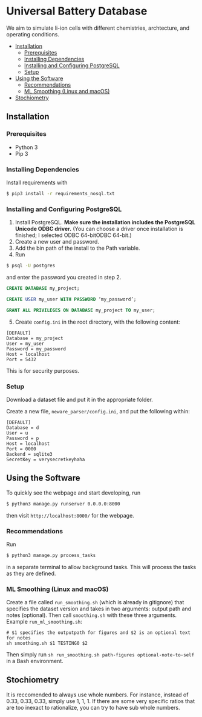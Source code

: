 # Universal Battery Database

We aim to simulate li-ion cells with different chemistries, archtecture, and operating conditions.

- [Installation](#installation)
  * [Prerequisites](#prerequisites)
  * [Installing Dependencies](#installing-dependencies)
  * [Installing and Configuring PostgreSQL](#installing-and-configuring-postgresql)
  * [Setup](#setup)
- [Using the Software](#using-the-software)
  * [Recommendations](#recommendations)
  * [ML Smoothing (Linux and macOS)](#ml-smoothing--linux-and-macos-)
- [Stochiometry](#stochiometry)

## Installation

### Prerequisites

- Python 3
- Pip 3


### Installing Dependencies

Install requirements with
```bash
$ pip3 install -r requirements_nosql.txt
```

### Installing and Configuring PostgreSQL 


1. Install PostgreSQL. **Make sure the installation includes the PostgreSQL Unicode ODBC driver.** (You can choose a driver once installation is finished; I selected ODBC 64-bitODBC 64-bit.)
2. Create a new user and password.
3. Add the bin path of the install to the Path variable.
4. Run

```bash
$ psql -U postgres
```
and enter the password you created in step 2.

```sql
CREATE DATABASE my_project;

CREATE USER my_user WITH PASSWORD ‘my_password’;

GRANT ALL PRIVILEGES ON DATABASE my_project TO my_user;
```


5. Create `config.ini` in the root directory, with the following content:

```
[DEFAULT]
Database = my_project
User = my_user
Password = my_password
Host = localhost
Port = 5432
```

This is for security purposes.


### Setup

Download a dataset file and put it in the appropriate folder.

Create a new file, `neware_parser/config.ini`, and put the following within:

```
[DEFAULT]
Database = d
User = u
Password = p
Host = localhost
Port = 0000
Backend = sqlite3
SecretKey = verysecretkeyhaha
```


## Using the Software

To quickly see the webpage and start developing, run
```bash
$ python3 manage.py runserver 0.0.0.0:8000
```
then visit `http://localhost:8000/` for the webpage.

### Recommendations

Run
```bash
$ python3 manage.py process_tasks
```
in a separate terminal to allow background tasks. This will process the tasks as they are defined.

### ML Smoothing (Linux and macOS)

Create a file called `run_smoothing.sh` (which is already in gitignore) that specifies the dataset version and takes in two arguments: output path and notes (optional). Then call `smoothing.sh` with these three arguments. Example `run_ml_smoothing.sh`:
```
# $1 specifies the outputpath for figures and $2 is an optional text for notes
sh smoothing.sh $1 TESTING0 $2
```

Then simply run `sh run_smoothing.sh path-figures optional-note-to-self` in a Bash environment.



## Stochiometry
It is reccomended to always use whole numbers. For instance, instead of 0.33, 0.33, 0.33, simply use 1, 1, 1. If there are some very specific ratios that are too inexact to rationalize, you can try to have sub whole numbers.